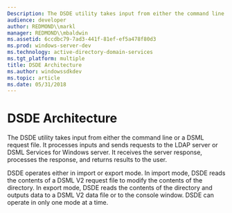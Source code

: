 ```yaml
---
Description: The DSDE utility takes input from either the command line or a DSML request file. It processes inputs and sends requests to the LDAP server or DSML Services for Windows server.
audience: developer
author: REDMOND\\markl
manager: REDMOND\\mbaldwin
ms.assetid: 6ccdbc79-7ad3-441f-81ef-ef5a478f80d3
ms.prod: windows-server-dev
ms.technology: active-directory-domain-services
ms.tgt_platform: multiple
title: DSDE Architecture
ms.author: windowssdkdev
ms.topic: article
ms.date: 05/31/2018
---
```


# DSDE Architecture

The DSDE utility takes input from either the command line or a DSML request file. It processes inputs and sends requests to the LDAP server or DSML Services for Windows server. It receives the server response, processes the response, and returns results to the user.

DSDE operates either in import or export mode. In import mode, DSDE reads the contents of a DSML V2 request file to modify the contents of the directory. In export mode, DSDE reads the contents of the directory and outputs data to a DSML V2 data file or to the console window. DSDE can operate in only one mode at a time.

 

 




